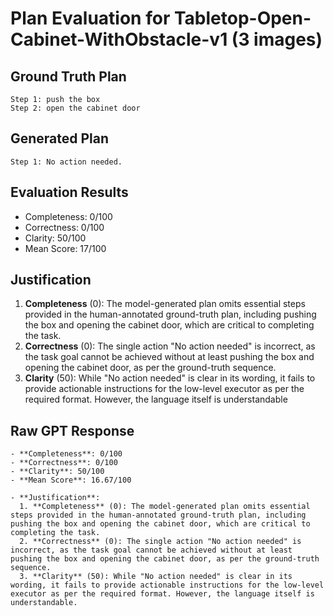 # Plan Evaluation for Tabletop-Open-Cabinet-WithObstacle-v1 (3 images)

## Ground Truth Plan
```
Step 1: push the box
Step 2: open the cabinet door
```

## Generated Plan
```
Step 1: No action needed.
```

## Evaluation Results
- Completeness: 0/100
- Correctness: 0/100
- Clarity: 50/100
- Mean Score: 17/100

## Justification
1. **Completeness** (0): The model-generated plan omits essential steps provided in the human-annotated ground-truth plan, including pushing the box and opening the cabinet door, which are critical to completing the task.  
  2. **Correctness** (0): The single action "No action needed" is incorrect, as the task goal cannot be achieved without at least pushing the box and opening the cabinet door, as per the ground-truth sequence.  
  3. **Clarity** (50): While "No action needed" is clear in its wording, it fails to provide actionable instructions for the low-level executor as per the required format. However, the language itself is understandable

## Raw GPT Response
```
- **Completeness**: 0/100  
- **Correctness**: 0/100  
- **Clarity**: 50/100  
- **Mean Score**: 16.67/100  

- **Justification**:  
  1. **Completeness** (0): The model-generated plan omits essential steps provided in the human-annotated ground-truth plan, including pushing the box and opening the cabinet door, which are critical to completing the task.  
  2. **Correctness** (0): The single action "No action needed" is incorrect, as the task goal cannot be achieved without at least pushing the box and opening the cabinet door, as per the ground-truth sequence.  
  3. **Clarity** (50): While "No action needed" is clear in its wording, it fails to provide actionable instructions for the low-level executor as per the required format. However, the language itself is understandable.  


```

